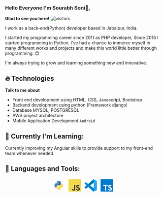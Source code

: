 ### Hello Everyone I'm **Sourabh Soni**👋,

**Glad to see you here!**   ![visitors](https://visitor-badge.glitch.me/badge?page_id=sourabh0207)

I work as a back-end(Python) developer based in Jabalpur, India.  

I started my programming career since 2011 as PHP developer, Since 2016 I started programming in Python. I've had a chance to immerce myself in many different works and projects and make this world little better through programming. :blush:

I'm always trying to grow and learning something new and innovative.  


## :fire: Technologies

**Talk to me about**
- Front end development using HTML, CSS, Javascript, Bootstrap
- Backend development using python (Framework django)
- Database MYSQL, POSTGRESQL
- AWS project architecture
- Mobile Application Development `Android`


## :book: Currently I'm Learning:
Currently improving my Angular skills to provide support to my front-end team whenever needed.

## 🧰 Languages and Tools:
<p align="center">
<img src="https://raw.githubusercontent.com/github/explore/80688e429a7d4ef2fca1e82350fe8e3517d3494d/topics/python/python.png" alt="Python" height="40" style="vertical-align:top; margin:4px">
<img src="https://raw.githubusercontent.com/github/explore/80688e429a7d4ef2fca1e82350fe8e3517d3494d/topics/javascript/javascript.png" alt="Javascript" height="40" style="vertical-align:top; margin:4px">
<img src="https://raw.githubusercontent.com/github/explore/80688e429a7d4ef2fca1e82350fe8e3517d3494d/topics/visual-studio-code/visual-studio-code.png" alt="VS Code" height="40" style="vertical-align:top; margin:4px">
<img src="https://raw.githubusercontent.com/github/explore/80688e429a7d4ef2fca1e82350fe8e3517d3494d/topics/typescript/typescript.png" alt="VS Code" height="40" style="vertical-align:top; margin:4px">
</p>

<!--
**sourabh0207/sourabh0207** is a ✨ _special_ ✨ repository because its `README.md` (this file) appears on your GitHub profile.

Here are some ideas to get you started:

- 🔭 I’m currently working on ...
- 🌱 I’m currently learning ...
- 👯 I’m looking to collaborate on ...
- 🤔 I’m looking for help with ...
- 💬 Ask me about ...
- 📫 How to reach me: ...
- 😄 Pronouns: ...
- ⚡ Fun fact: ...
-->
